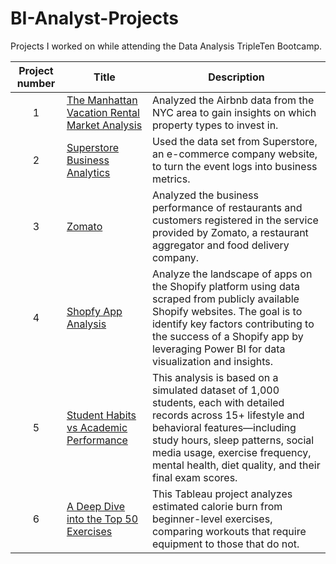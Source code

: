 # BI-Analyst-Projects
Projects I worked on while attending the Data Analysis TripleTen Bootcamp.


| Project number | Title | Description |
| :-----------: | ----------- |----------- |
| 1 | [The Manhattan Vacation Rental Market Analysis](https://github.com/Myschika/Manhattan-Vacation-Rental-Market-Analysis) | Analyzed the Airbnb data from the NYC area to gain insights on which property types to invest in. |
| 2 | [Superstore Business Analytics](https://github.com/Myschika/Superstore-Business-Analytics) | Used the data set from Superstore, an e-commerce company website, to turn the event logs into business metrics. |
| 3 | [Zomato](https://github.com/Myschika/Zomato)| Analyzed the business performance of restaurants and customers registered in the service provided by Zomato, a restaurant aggregator and food delivery company. |
| 4 | [Shopfy App Analysis](https://github.com/Myschika/powerbiproject/edit/main/README.md)| Analyze the landscape of apps on the Shopify platform using data scraped from publicly available Shopify websites. The goal is to identify key factors contributing to the success of a Shopify app by leveraging Power BI for data visualization and insights. |
| 5 | [Student Habits vs Academic Performance](https://github.com/Myschika/Exam-scores/blob/main/README.md)| This analysis is based on a simulated dataset of 1,000 students, each with detailed records across 15+ lifestyle and behavioral features—including study hours, sleep patterns, social media usage, exercise frequency, mental health, diet quality, and their final exam scores. |
| 6 | [A Deep Dive into the Top 50 Exercises](https://github.com/Myschika/top50exercise)| This Tableau project analyzes estimated calorie burn from beginner-level exercises, comparing workouts that require equipment to those that do not.|
